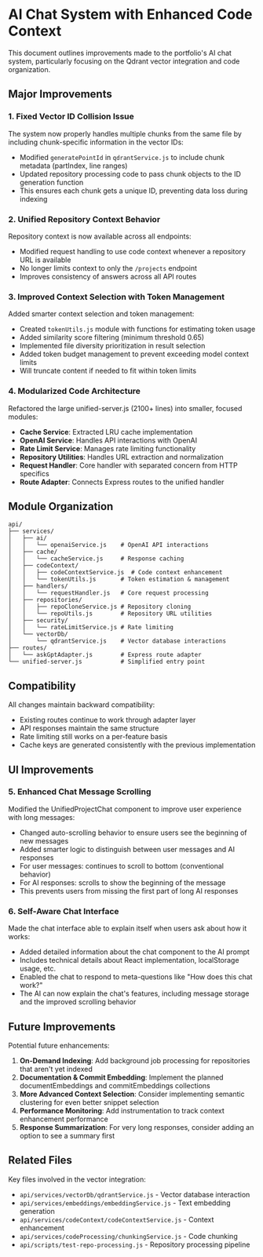 # AI Chat System with Enhanced Code Context

This document outlines improvements made to the portfolio's AI chat system, particularly focusing on the Qdrant vector integration and code organization.

## Major Improvements

### 1. Fixed Vector ID Collision Issue

The system now properly handles multiple chunks from the same file by including chunk-specific information in the vector IDs:

- Modified `generatePointId` in `qdrantService.js` to include chunk metadata (partIndex, line ranges)
- Updated repository processing code to pass chunk objects to the ID generation function
- This ensures each chunk gets a unique ID, preventing data loss during indexing

### 2. Unified Repository Context Behavior

Repository context is now available across all endpoints:

- Modified request handling to use code context whenever a repository URL is available
- No longer limits context to only the `/projects` endpoint
- Improves consistency of answers across all API routes

### 3. Improved Context Selection with Token Management

Added smarter context selection and token management:

- Created `tokenUtils.js` module with functions for estimating token usage
- Added similarity score filtering (minimum threshold 0.65)
- Implemented file diversity prioritization in result selection
- Added token budget management to prevent exceeding model context limits
- Will truncate content if needed to fit within token limits

### 4. Modularized Code Architecture

Refactored the large unified-server.js (2100+ lines) into smaller, focused modules:

- **Cache Service**: Extracted LRU cache implementation
- **OpenAI Service**: Handles API interactions with OpenAI
- **Rate Limit Service**: Manages rate limiting functionality
- **Repository Utilities**: Handles URL extraction and normalization
- **Request Handler**: Core handler with separated concern from HTTP specifics
- **Route Adapter**: Connects Express routes to the unified handler

## Module Organization

```
api/
├── services/
│   ├── ai/
│   │   └── openaiService.js    # OpenAI API interactions
│   ├── cache/
│   │   └── cacheService.js     # Response caching
│   ├── codeContext/
│   │   ├── codeContextService.js  # Code context enhancement
│   │   └── tokenUtils.js       # Token estimation & management
│   ├── handlers/
│   │   └── requestHandler.js   # Core request processing
│   ├── repositories/
│   │   ├── repoCloneService.js # Repository cloning
│   │   └── repoUtils.js        # Repository URL utilities
│   ├── security/
│   │   └── rateLimitService.js # Rate limiting
│   └── vectorDb/
│       └── qdrantService.js    # Vector database interactions
├── routes/
│   └── askGptAdapter.js        # Express route adapter
└── unified-server.js           # Simplified entry point
```

## Compatibility

All changes maintain backward compatibility:

- Existing routes continue to work through adapter layer
- API responses maintain the same structure
- Rate limiting still works on a per-feature basis
- Cache keys are generated consistently with the previous implementation

## UI Improvements

### 5. Enhanced Chat Message Scrolling

Modified the UnifiedProjectChat component to improve user experience with long messages:

- Changed auto-scrolling behavior to ensure users see the beginning of new messages
- Added smarter logic to distinguish between user messages and AI responses
- For user messages: continues to scroll to bottom (conventional behavior)
- For AI responses: scrolls to show the beginning of the message
- This prevents users from missing the first part of long AI responses

### 6. Self-Aware Chat Interface

Made the chat interface able to explain itself when users ask about how it works:

- Added detailed information about the chat component to the AI prompt
- Includes technical details about React implementation, localStorage usage, etc.
- Enabled the chat to respond to meta-questions like "How does this chat work?"
- The AI can now explain the chat's features, including message storage and the improved scrolling behavior

## Future Improvements

Potential future enhancements:

1. **On-Demand Indexing**: Add background job processing for repositories that aren't yet indexed
2. **Documentation & Commit Embedding**: Implement the planned documentEmbeddings and commitEmbeddings collections
3. **More Advanced Context Selection**: Consider implementing semantic clustering for even better snippet selection
4. **Performance Monitoring**: Add instrumentation to track context enhancement performance
5. **Response Summarization**: For very long responses, consider adding an option to see a summary first

## Related Files

Key files involved in the vector integration:

- `api/services/vectorDb/qdrantService.js` - Vector database interaction
- `api/services/embeddings/embeddingService.js` - Text embedding generation
- `api/services/codeContext/codeContextService.js` - Context enhancement
- `api/services/codeProcessing/chunkingService.js` - Code chunking
- `api/scripts/test-repo-processing.js` - Repository processing pipeline

